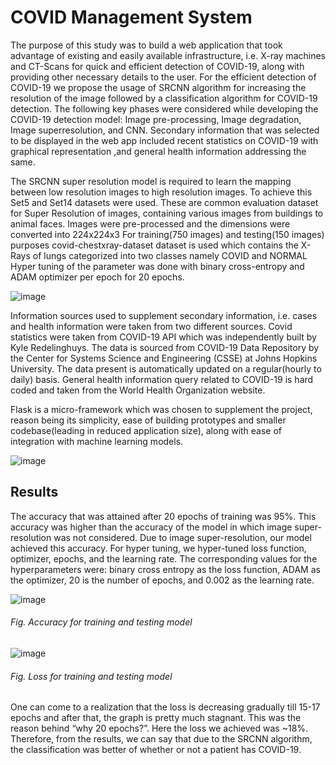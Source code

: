 # COVID Management System

The purpose of this study was to build a web application that took advantage of existing and easily available infrastructure, i.e. X-ray machines and CT-Scans for quick and efficient detection of COVID-19, along with providing other necessary details to the user. For the efficient detection of COVID-19 we propose the usage of SRCNN algorithm for increasing the resolution of the image followed by a classification algorithm for COVID-19 detection. The following key phases were considered while developing the COVID-19 detection model: Image pre-processing, Image degradation, Image superresolution, and CNN. Secondary information that was selected to be displayed in the web app included recent statistics on COVID-19 with graphical representation ,and general health information addressing the same.

The SRCNN super resolution model is required to learn the mapping between low resolution images to high resolution images. To achieve this Set5 and Set14 datasets were used. These are common evaluation dataset for Super Resolution of images, containing various images from buildings to animal faces. Images were pre-processed and the dimensions were converted into 224x224x3  For training(750 images) and testing(150 images) purposes  covid-chestxray-dataset dataset is used which contains the X-Rays of lungs categorized into two classes namely COVID and NORMAL Hyper tuning of the parameter was done with binary cross-entropy and ADAM optimizer per epoch for 20 epochs.

![image](https://user-images.githubusercontent.com/39914367/125448925-0ec6c84d-269b-4025-9b62-3cce5c80d195.png)

Information sources used to supplement secondary information, i.e. cases and health information were taken from two different sources. Covid statistics were taken from COVID-19 API which was independently built by Kyle Redelinghuys. The data is sourced from COVID-19 Data Repository by the Center for Systems Science and Engineering (CSSE) at Johns Hopkins University. The data present is automatically updated on a regular(hourly to daily) basis. General health information query related to COVID-19 is hard coded and taken from the World Health Organization website.

Flask is a micro-framework which was chosen to supplement the project, reason being its simplicity, ease of building prototypes and smaller codebase(leading in reduced application size), along with ease of integration with machine learning models.

![image](https://user-images.githubusercontent.com/39914367/125448780-a5f61e96-c58d-4870-8cf2-8d6203d80dcb.png)


## Results

The accuracy that was attained after 20 epochs of training was 95%. This accuracy was higher than the accuracy of the model in which image super-resolution was not considered. Due to image super-resolution, our model achieved this accuracy. For hyper tuning, we hyper-tuned loss function, optimizer, epochs, and the learning rate. The corresponding values for the hyperparameters were: binary cross entropy as the loss function, ADAM as the optimizer, 20 is the number of epochs, and 0.002 as the learning rate. 

![image](https://user-images.githubusercontent.com/39914367/125449716-2aef0c01-caf4-440d-8710-6ccb2ffeec46.png)
###### Fig. Accuracy for training and testing model

![image](https://user-images.githubusercontent.com/39914367/125449616-eaec38cf-744f-4478-876f-a8da75803a83.png)
###### Fig. Loss for training and testing model  

One can come to a realization that the loss is decreasing gradually till 15-17 epochs and after that, the graph is pretty much stagnant. This was the reason behind “why 20 epochs?”.   Here the loss we achieved was ~18%. 
Therefore, from the results, we can say that due to the SRCNN algorithm, the classification was better of whether or not a patient has COVID-19. 
